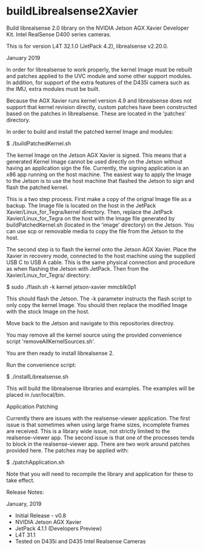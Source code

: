 # buildLibrealsense2Xavier
Build librealsense 2.0 library on the NVIDIA Jetson AGX Xavier Developer Kit. Intel RealSense D400 series cameras.

This is for version L4T 32.1.0 (JetPack 4.2), librealsense v2.20.0.

January 2019

In order for librealsense to work properly, the kernel Image must be rebuilt and patches applied to the UVC module and some other support modules. In addition, for support of the extra features of the D435i camera such as the IMU, extra modules must be built.

Because the AGX Xavier runs kernel version 4.9 and librealsense does not support that kernel revision directly, custom patches have been constructed based on the patches in librealsense. These are located in the 'patches' directory.

In order to build and install the patched kernel Image and modules:

$ ./buildPatchedKernel.sh

The kernel Image on the Jetson AGX Xavier is signed. This means that a generated Kernel Image cannot be used directly on the Jetson without having an application sign the file. Currently, the signing application is an x86 app running on the host machine. The easiest way to apply the Image to the Jetson is to use the host machine that flashed the Jetson to sign and flash the patched kernel. 

This is a two step process. 
First make a copy of the orignal Image file as a backup. The Image file is located on the host in the JetPack Xavier/Linux_for_Tegra/kernel directory. Then, replace the JetPack Xavier/Linux_for_Tegra on the host with the Image file generated by buildPatchedKernel.sh (located in the 'image' directory) on the Jetson. You can use scp or removable media to copy the file from the Jetson to the host.

The second step is to flash the kernel onto the Jetson AGX Xavier. Place the Xavier in recovery mode, connected to the host machine using the supplied USB C to USB A cable. This is the same physical connection and procedure as when flashing the Jetson with JetPack. Then from the Xavier/Linux_for_Tegra/ directory:

$ sudo ./flash.sh -k kernel jetson-xavier mmcblk0p1

This should flash the Jetson. The -k parameter instructs the flash script to only copy the kernel Image. You should then replace the modified Image with the stock Image on the host.

Move back to the Jetson and navigate to this repositories directroy. 

You may remove all the kernel source using the provided convenience script 'removeAllKernelSources.sh'.

You are then ready to install librealsense 2.

Run the convenience script:

$ ./installLibrealsense.sh

This will build the librealsense libraries and examples. The examples will be placed in /usr/local/bin.

Application Patching

Currently there are issues with the realsense-viewer application. The first issue is that sometimes when using large frame sizes, incomplete frames are received. This is a library wide issue, not strictly limited to the realsense-viewer app. The second issue is that one of the processes tends to block in the realsense-viewer app. There are two work around patches provided here. The patches may be applied with:

$ ./patchApplication.sh

Note that you will need to recompile the library and application for these to take effect.

Release Notes:

January, 2019

* Initial Release - v0.8
* NVIDIA Jetson AGX Xavier
* JetPack 4.1.1 (Developers Preview)
* L4T 31.1
* Tested on D435i and D435 Intel Realsense Cameras




